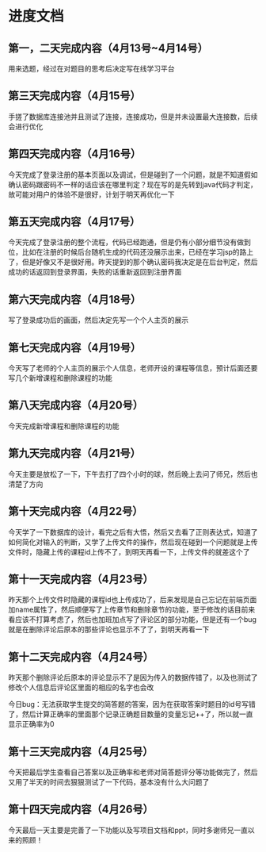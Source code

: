 # 进度文档

## 第一，二天完成内容（4月13号~4月14号）

用来选题，经过在对题目的思考后决定写在线学习平台

## 第三天完成内容（4月15号）

手搓了数据库连接池并且测试了连接，连接成功，但是并未设置最大连接数，后续会进行优化

## 第四天完成内容（4月16号）

今天完成了登录注册的基本页面以及调试，但是碰到了一个问题，就是不知道假如确认密码跟密码不一样的话应该在哪里判定？现在写的是先转到java代码才判定，故可能对用户的体验不是很好，计划于明天再优化一下

## 第五天完成内容（4月17号）

今天完成了登录注册的整个流程，代码已经跑通，但是仍有小部分细节没有做到位，比如在注册的时候后台随机生成的代码还没展示出来，已经在学习jsp的路上了，但是好像又不是很好用。昨天提到的那个确认密码我决定是在后台判定，然后成功的话返回到登录界面，失败的话重新返回到注册界面

## 第六天完成内容（4月18号）

写了登录成功后的画面，然后决定先写一个个人主页的展示

## 第七天完成内容（4月19号）

今天写了老师的个人主页的展示个人信息，老师开设的课程等信息，预计后面还要写几个新增课程和删除课程的功能

## 第八天完成内容（4月20号）

今天完成新增课程和删除课程的功能

## 第九天完成内容（4月21号）

今天主要是放松了一下，下午去打了四个小时的球，然后晚上去问了师兄，然后也清楚了方向

## 第十天完成内容（4月22号）

今天学了一下数据库的设计，看完之后有大悟，然后又去看了正则表达式，知道了如何简化对输入的判断，又学了上传文件的操作，然后现在碰到一个问题就是上传文件时，隐藏上传的课程id上传不了，到明天再看一下，上传文件的就差这个了

## 第十一天完成内容（4月23号）

昨天那个上传文件时隐藏的课程id也上传成功了，后来发现是自己忘记在前端页面加name属性了，然后顺便写了上传章节和删除章节的功能，至于修改的话目前来看应该不打算考虑了，然后也加班加点写了评论区的部分功能，但是还有一个bug就是在删除评论后原本的那些评论也显示不了了，到明天再看一下

## 第十二天完成内容（4月24号）

昨天那个删除评论后原本的评论显示不了是因为传入的数据传错了，以及也测试了修改个人信息后评论区里面的相应的名字也会改

今日bug：无法获取学生提交的简答题的答案，因为在获取答案时题目的id号写错了，然后计算正确率的里面那个记录正确题目数量的变量忘记++了，所以就一直显示正确率为0

## 第十三天完成内容（4月25号）

今天把最后学生查看自己答案以及正确率和老师对简答题评分等功能做完了，然后又用了半天的时间去狠狠测试了一下代码，基本没有什么大问题了

## 第十四天完成内容（4月26号）

今天最后一天主要是完善了一下功能以及写项目文档和ppt，同时多谢师兄一直以来的照顾！
